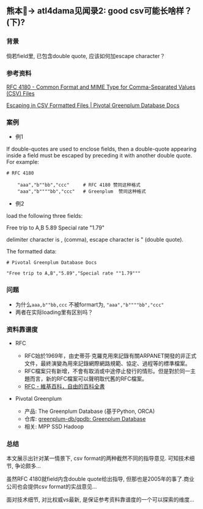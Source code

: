 ## 熊本🐻-> atl4dama见闻录2: good csv可能长啥样？(下)?

### 背景
倘若field里, 已包含double quote, 应该如何加escape character？

### 参考资料

[RFC 4180 - Common Format and MIME Type for Comma-Separated Values (CSV) Files](https://tools.ietf.org/html/rfc4180)

[Escaping in CSV Formatted Files | Pivotal Greenplum Database Docs](https://gpdb.docs.pivotal.io/4360/admin_guide/load/topics/g-escaping-in-csv-formatted-files.html)

### 案例

- 例1

If double-quotes are used to enclose fields, then a double-quote appearing inside a field must be escaped by preceding it with another double quote.  For example:

```
# RFC 4180

    "aaa","b""bb","ccc"     # RFC 4180 赞同这种格式
    "aaa","b""""bb","ccc"   # Greenplum  赞同这种格式

```

- 例2

load the following three fields:

Free trip to A,B
5.89
Special rate "1.79"

delimiter character is , (comma), 
escape character is " (double quote). 

The formatted data:

```
# Pivotal Greenplum Database Docs 

"Free trip to A,B","5.89","Special rate ""1.79"""

```

### 问题

- 为什么`aaa,b""bb,ccc` 不被formart为, `"aaa","b""""bb","ccc"`
- 两者在实际loading里有区别吗？

### 资料靠谱度

- RFC 
  + RFC始於1969年，由史蒂芬·克羅克用來記錄有關ARPANET開發的非正式文件，最終演變為用來記錄網際網路規範、協定、過程等的標準檔案。
  + RFC檔案只有新增，不會有取消或中途停止發行的情形。但是對於同一主題而言，新的RFC檔案可以聲明取代舊的RFC檔案。
  + [RFC - 維基百科，自由的百科全書](https://zh.wikipedia.org/wiki/RFC)

- Pivotal Greenplum
  + 产品: The Greenplum Database (基于Python, ORCA)
  + 仓库: [greenplum-db/gpdb: Greenplum Database](https://github.com/greenplum-db/gpdb)
  + 相关: MPP SSD Hadoop

### 总结
本文展示出针对某一情景下, csv format的两种截然不同的指导意见. 可知技术细节, 争论颇多...

虽然RFC 4180就field内含double quote给出指导, 但那也是2005年的事了.商业公司也会提供csv format的实战意见...

面对技术细节, 对比权威vs最新, 是保证参考资料靠谱度的一个可以探索的维度...
